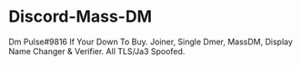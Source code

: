 # Discord-Mass-DM
Dm Pulse#9816 If Your Down To Buy. Joiner, Single Dmer, MassDM, Display Name Changer &amp; Verifier. All TLS/Ja3 Spoofed. 
